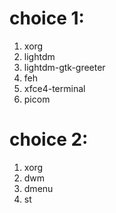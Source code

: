 
# choice 1:

1. xorg
2. lightdm
3. lightdm-gtk-greeter
4. feh
5. xfce4-terminal
6. picom

# choice 2:

1. xorg
2. dwm
3. dmenu
4. st


